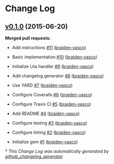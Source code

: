 # Change Log

## [v0.1.0](https://github.com/braiden-vasco/lita-random/tree/v0.1.0) (2015-06-20)

**Merged pull requests:**

- Add instructions [\#11](https://github.com/braiden-vasco/lita-random/pull/11) ([braiden-vasco](https://github.com/braiden-vasco))

- Basic implementation [\#10](https://github.com/braiden-vasco/lita-random/pull/10) ([braiden-vasco](https://github.com/braiden-vasco))

- Initialize Lita handler [\#9](https://github.com/braiden-vasco/lita-random/pull/9) ([braiden-vasco](https://github.com/braiden-vasco))

- Add changelog generator [\#8](https://github.com/braiden-vasco/lita-random/pull/8) ([braiden-vasco](https://github.com/braiden-vasco))

- Use YARD [\#7](https://github.com/braiden-vasco/lita-random/pull/7) ([braiden-vasco](https://github.com/braiden-vasco))

- Configure Coveralls [\#6](https://github.com/braiden-vasco/lita-random/pull/6) ([braiden-vasco](https://github.com/braiden-vasco))

- Configure Travis CI [\#5](https://github.com/braiden-vasco/lita-random/pull/5) ([braiden-vasco](https://github.com/braiden-vasco))

- Add README [\#4](https://github.com/braiden-vasco/lita-random/pull/4) ([braiden-vasco](https://github.com/braiden-vasco))

- Configure testing [\#3](https://github.com/braiden-vasco/lita-random/pull/3) ([braiden-vasco](https://github.com/braiden-vasco))

- Configure linting [\#2](https://github.com/braiden-vasco/lita-random/pull/2) ([braiden-vasco](https://github.com/braiden-vasco))

- Initialize gem [\#1](https://github.com/braiden-vasco/lita-random/pull/1) ([braiden-vasco](https://github.com/braiden-vasco))



\* *This Change Log was automatically generated by [github_changelog_generator](https://github.com/skywinder/Github-Changelog-Generator)*